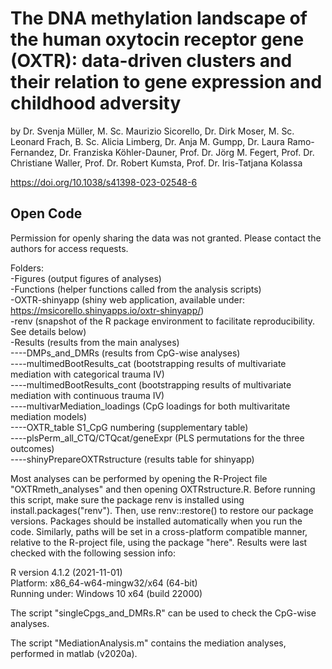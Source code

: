 # The DNA methylation landscape of the human oxytocin receptor gene (OXTR): data-driven clusters and their relation to gene expression and childhood adversity
by Dr. Svenja Müller, M. Sc. Maurizio Sicorello, Dr. Dirk Moser, M. Sc. Leonard Frach,
B. Sc. Alicia Limberg, Dr. Anja M. Gumpp, Dr. Laura Ramo-Fernandez, Dr. Franziska Köhler-Dauner, Prof. Dr. Jörg M. Fegert, Prof. Dr. Christiane Waller, Prof. Dr. Robert Kumsta, Prof. Dr. Iris-Tatjana Kolassa

https://doi.org/10.1038/s41398-023-02548-6

## Open Code
Permission for openly sharing the data was not granted. Please contact the authors for access requests.

Folders: <br/>
-Figures (output figures of analyses) <br/>
-Functions (helper functions called from the analysis scripts) <br/>
-OXTR-shinyapp (shiny web application, available under: https://msicorello.shinyapps.io/oxtr-shinyapp/) <br/>
-renv (snapshot of the R package environment to facilitate reproducibility. See details below) <br/>
-Results (results from the main analyses) <br/>
----DMPs_and_DMRs (results from CpG-wise analyses) <br/>
----multimedBootResults_cat (bootstrapping results of multivariate mediation with categorical trauma IV) <br/>
----multimedBootResults_cont (bootstrapping results of multivariate mediation with continuous trauma IV) <br/>
----multivarMediation_loadings (CpG loadings for both multivaritate mediation models) <br/>
----OXTR_table S1_CpG numbering (supplementary table) <br/>
----plsPerm_all_CTQ/CTQcat/geneExpr (PLS permutations for the three outcomes) <br/>
----shinyPrepareOXTRstructure (results table for shinyapp) <br/>

Most analyses can be performed by opening the R-Project file "OXTRmeth_analyses" and then opening OXTRstructure.R.
Before running this script, make sure the package renv is installed using install.packages("renv"). Then, use
renv::restore() to restore our package versions. Packages should be installed automatically when you run the code.
Similarly, paths will be set in a cross-platform compatible manner, relative to the R-project file,
using the package "here". Results were last checked with the following session info: 

R version 4.1.2 (2021-11-01) <br/>
Platform: x86_64-w64-mingw32/x64 (64-bit) <br/>
Running under: Windows 10 x64 (build 22000) <br/>

The script "singleCpgs_and_DMRs.R" can be used to check the CpG-wise analyses.

The script "MediationAnalysis.m" contains the mediation analyses, performed in matlab (v2020a).
